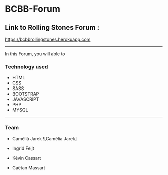 # BCBB-Forum

## Link to Rolling Stones Forum :

https://bcbbrollingstones.herokuapp.com

_____________________________________________________________________________

In this Forum, you will able to 




### Technology used

- HTML
- CSS
- SASS
- BOOTSTRAP
- JAVASCRIPT
- PHP
- MYSQL

_____________________________________________________________________________

### Team

- Camélià Jarek
![Camélia Jarek]
- Ingrid Feijt

- Kévin Cassart

- Gaëtan Massart

